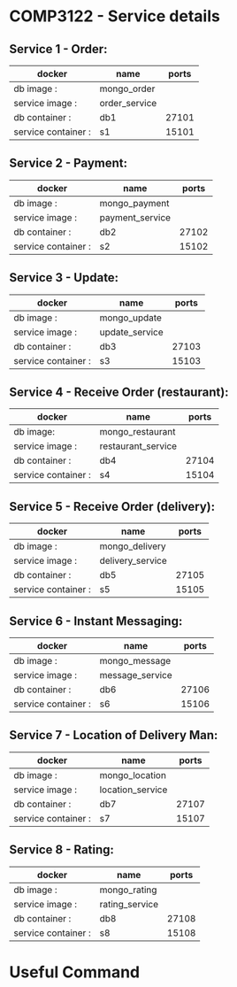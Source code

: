 # COMP3122 - Service details
## Service 1 - Order:
|docker               |name           |ports|
|---------------------|---------------|-----|
| db image :          | mongo_order   |     |
| service image :     | order_service |     |
| db container :      | db1           |27101|
| service container : | s1            |15101|

## Service 2 - Payment:
|docker               |name             |ports|
|---------------------|-----------------|-----|
| db image :          | mongo_payment   |     |
| service image :     | payment_service |     |
| db container :      | db2             |27102|
| service container : | s2              |15102|

## Service 3 - Update:
|docker               |name              |ports|
|---------------------|------------------|-----|
| db image :          | mongo_update     |     |
| service image :     | update_service   |     |
| db container :      | db3              |27103|
| service container : | s3               |15103|

## Service 4 - Receive Order (restaurant):
|docker               |name               |ports|
|---------------------|-------------------|-----|
| db image:           | mongo_restaurant  |     |
| service image :     | restaurant_service|     |
| db container :      | db4               |27104|
| service container : | s4                |15104|

## Service 5 - Receive Order (delivery):
|docker               |name              |ports
|---------------------|------------------|-----
| db image :          | mongo_delivery   |     |
| service image :     | delivery_service |     |
| db container :      | db5              |27105|
| service container : | s5               |15105|

## Service 6 - Instant Messaging:
|docker               |name              |ports|
|---------------------|------------------|-----|
| db image :          | mongo_message    |     |
| service image :     | message_service  |     |
| db container :      | db6              |27106|
| service container : | s6               |15106|

## Service 7 - Location of Delivery Man:
|docker               |name              |ports|
|---------------------|------------------|-----|
| db image :          | mongo_location   |     |
| service image :     | location_service |     |
| db container :      | db7              |27107|
| service container : | s7               |15107|

## Service 8 - Rating:
|docker               |name              |ports|
|---------------------|------------------|-----|
| db image :          | mongo_rating     |     |
| service image :     | rating_service   |     |
| db container :      | db8              |27108|
| service container : | s8               |15108|

# Useful Command
